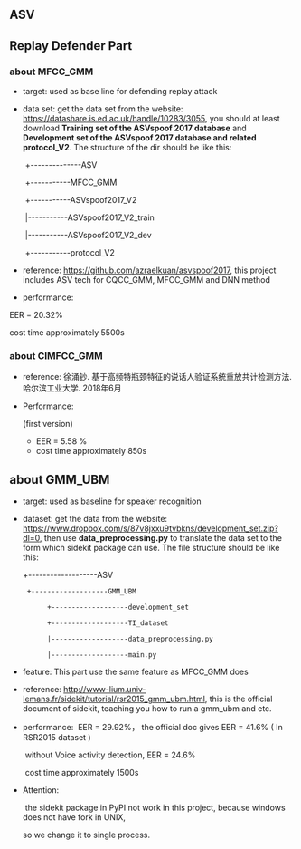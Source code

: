 ## ASV

## Replay Defender Part

### about MFCC_GMM

* target: used as base line for defending replay attack

* data set: get the data set from the website: https://datashare.is.ed.ac.uk/handle/10283/3055, you should at least download **Training set of the ASVspoof 2017 database** and **Development set of the ASVspoof 2017 database and related protocol_V2**. The structure of the dir should be like this:

  ​	+--------------ASV

  ​		+-----------MFCC_GMM

  ​		+-----------ASVspoof2017_V2

  ​			|-----------ASVspoof2017_V2_train

  ​			|-----------ASVspoof2017_V2_dev

  ​			+-----------protocol_V2

* reference: https://github.com/azraelkuan/asvspoof2017, this project includes ASV tech for CQCC_GMM, MFCC_GMM and DNN method

*  performance: 

  EER = 20.32%

  cost time approximately 5500s



### about CIMFCC_GMM

* reference: 徐涌钞. 基于高频特瓶颈特征的说话人验证系统重放共计检测方法. 哈尔滨工业大学. 2018年6月

* Performance:

  (first version)

  * EER = 5.58 % 
  * cost time approximately  850s



## about GMM_UBM

* target: used as baseline for speaker recognition

* dataset: get the data from the website: https://www.dropbox.com/s/87v8jxxu9tvbkns/development_set.zip?dl=0, then use **data_preprocessing.py** to translate the data set to the form which sidekit package can use. The file structure should be like this:

    +-------------------ASV

      ​	+-------------------GMM_UBM

      		+-------------------development_set

      		+-------------------TI_dataset

      		|-------------------data_preprocessing.py

      		|-------------------main.py

* feature: This part use the same feature as MFCC_GMM does

* reference: http://www-lium.univ-lemans.fr/sidekit/tutorial/rsr2015_gmm_ubm.html, this is the official document of sidekit, teaching you how to run a gmm_ubm and etc.

* performance:
  ​       EER = 29.92%， the official doc gives EER = 41.6% ( In RSR2015 dataset )

  ​	without Voice activity detection, EER = 24.6%

  ​       cost time approximately 1500s

* Attention: 

  ​	the sidekit package in PyPI not work in this project, because windows does not have fork in UNIX, 

  so we change it to single process.

